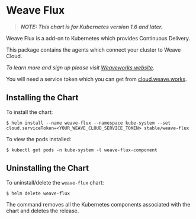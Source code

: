 # Weave Flux

> ***NOTE: This chart is for Kubernetes version 1.6 and later.***

Weave Flux is a add-on to Kubernetes which provides Continuous Delivery.

This package contains the agents which connect your cluster to Weave Cloud.

_To learn more and sign up please visit [Weaveworks website](https://weave.works)._

You will need a service token which you can get from [cloud.weave.works](https://cloud.weave.works/).

## Installing the Chart

To install the chart:

```console
$ helm install --name weave-flux --namespace kube-system --set cloud.serviceToken=<YOUR_WEAVE_CLOUD_SERVICE_TOKEN> stable/weave-flux
```

To view the pods installed:
```console
$ kubectl get pods -n kube-system -l weave-flux-component
```

## Uninstalling the Chart

To uninstall/delete the `weave-flux` chart:

```console
$ helm delete weave-flux
```

The command removes all the Kubernetes components associated with the chart and deletes the release.

